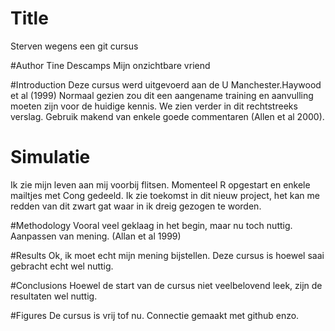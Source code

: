 # Title

Sterven wegens een git cursus

#Author
Tine Descamps
Mijn onzichtbare vriend

#Introduction
Deze cursus werd uitgevoerd aan de U Manchester.Haywood et al (1999)
Normaal gezien zou dit een aangename training en aanvulling moeten zijn voor de huidige kennis.
We zien verder in dit rechtstreeks verslag. Gebruik makend van enkele goede commentaren (Allen et al 2000).

# Simulatie
Ik zie mijn leven aan mij voorbij flitsen. Momenteel R opgestart en enkele mailtjes met Cong gedeeld.
Ik zie toekomst in dit nieuw project, het kan me redden van dit zwart gat waar in ik dreig gezogen te worden.

#Methodology
Vooral veel geklaag in het begin, maar nu toch nuttig. Aanpassen van mening. (Allan et al 1999)

#Results
Ok, ik moet echt mijn mening bijstellen. Deze cursus is hoewel saai gebracht echt wel nuttig.

#Conclusions
Hoewel de start van de cursus niet veelbelovend leek, zijn de resultaten wel nuttig.

#Figures
De cursus is vrij tof nu. Connectie gemaakt met github enzo.